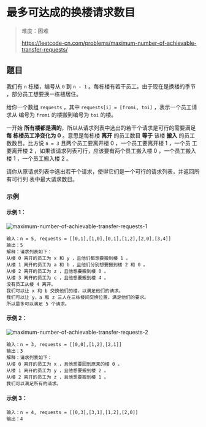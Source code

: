# 最多可达成的换楼请求数目

> 难度：困难
>
> https://leetcode-cn.com/problems/maximum-number-of-achievable-transfer-requests/

## 题目

我们有 `n` 栋楼，编号从 `0` 到 `n - 1` 。每栋楼有若干员工。由于现在是换楼的季节
，部分员工想要换一栋楼居住。

给你一个数组 `requests` ，其中 `requests[i] = [fromi, toi]` ，表示一个员工请求从
编号为 `fromi` 的楼搬到编号为 `toi` 的楼。

一开始 **所有楼都是满的**，所以从请求列表中选出的若干个请求是可行的需要满足 **每
栋楼员工净变化为 0** 。意思是每栋楼 **离开** 的员工数目 **等于** 该楼 **搬入**
的员工数数目。比方说 `n = 3` 且两个员工要离开楼 0 ，一个员工要离开楼 1 ，一个员
工要离开楼 2 ，如果该请求列表可行，应该要有两个员工搬入楼 0 ，一个员工搬入楼 1
，一个员工搬入楼 2 。

请你从原请求列表中选出若干个请求，使得它们是一个可行的请求列表，并返回所有可行列
表中最大请求数目。

### 示例

#### 示例 1：

![maximum-number-of-achievable-transfer-requests-1](https://user-images.githubusercontent.com/54696834/159101940-d5692ca6-79d0-4690-bf70-88f53dd256c8.jpg)

```
输入：n = 5, requests = [[0,1],[1,0],[0,1],[1,2],[2,0],[3,4]]
输出：5
解释：请求列表如下：
从楼 0 离开的员工为 x 和 y ，且他们都想要搬到楼 1 。
从楼 1 离开的员工为 a 和 b ，且他们分别想要搬到楼 2 和 0 。
从楼 2 离开的员工为 z ，且他想要搬到楼 0 。
从楼 3 离开的员工为 c ，且他想要搬到楼 4 。
没有员工从楼 4 离开。
我们可以让 x 和 b 交换他们的楼，以满足他们的请求。
我们可以让 y，a 和 z 三人在三栋楼间交换位置，满足他们的要求。
所以最多可以满足 5 个请求。
```

#### 示例 2：

![maximum-number-of-achievable-transfer-requests-2](https://user-images.githubusercontent.com/54696834/159101947-f3577ab2-da3b-44df-b138-0b2593887fe5.jpg)

```
输入：n = 3, requests = [[0,0],[1,2],[2,1]]
输出：3
解释：请求列表如下：
从楼 0 离开的员工为 x ，且他想要回到原来的楼 0 。
从楼 1 离开的员工为 y ，且他想要搬到楼 2 。
从楼 2 离开的员工为 z ，且他想要搬到楼 1 。
我们可以满足所有的请求。
```

#### 示例 3：

```
输入：n = 4, requests = [[0,3],[3,1],[1,2],[2,0]]
输出：4
```
